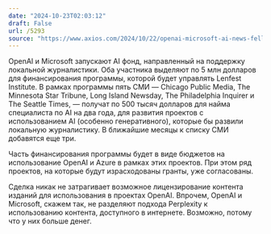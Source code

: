 ```yaml
---
date: "2024-10-23T02:03:12"
draft: False
url: /5293
source: "https://www.axios.com/2024/10/22/openai-microsoft-ai-news-fellowship"
---
```


OpenAI и Microsoft запускают AI фонд, направленный на поддержку локальной журналистики. Оба участника выделяют по 5 млн долларов для финансирования программы, которой будет управлять Lenfest Institute. В рамках программы пять СМИ — Chicago Public Media, The Minnesota Star Tribune, Long Island Newsday, The Philadelphia Inquirer и The Seattle Times, — получат по 500 тысяч долларов для найма специалиста по AI на два года, для развития проектов с использованием AI (особенно генеративного), которые бы развили локальную журналистику. В ближайшие месяцы к списку СМИ добавятся еще три.

Часть финансирования программы будет в виде бюджетов на использование OpenAI и Azure в рамках этих проектов. При этом ряд проектов, на которые будут израсходованы гранты, уже согласованы. 

Сделка никак не затрагивает возможное лицензирование контента изданий для использования в проектах OpenAI. Впрочем, OpenAI и Microsoft, скажем так, не разделяют подхода Perplexity к использованию контента, доступного в интернете. Возможно, потому что у них больше денег.
